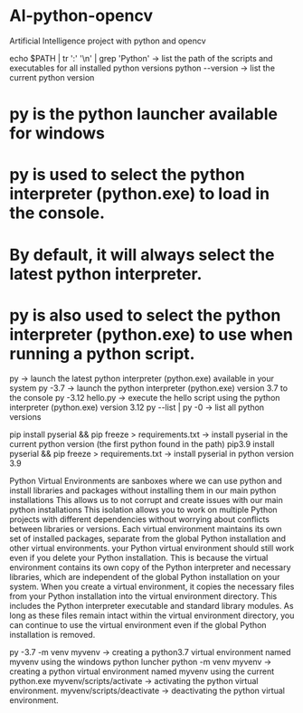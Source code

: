 # AI-python-opencv
Artificial Intelligence project with python and opencv

echo $PATH | tr ':' '\n' | grep 'Python'	-> list the path of the scripts and executables for all installed python versions
python --version 				-> list the current python version

# py is the python launcher available for windows
# py is used to select the python interpreter (python.exe) to load in the console.
# By default, it will always select the latest python interpreter. 
# py is also used to select the python interpreter (python.exe) to use when running a python script.
py						-> launch the latest python interpreter (python.exe) available in your system
py -3.7						-> launch the python interpreter (python.exe) version 3.7 to the console
py -3.12 hello.py				-> execute the hello script using the python interpreter (python.exe) version 3.12
py --list | py -0				-> list all python versions

pip install pyserial && pip freeze > requirements.txt		-> install pyserial in the current python version (the first python found in the path)
pip3.9 install pyserial && pip freeze > requirements.txt  	-> install pyserial in python version 3.9

Python Virtual Environments are sanboxes where we can use python and 
install libraries and packages without installing them in our main python installations
This allows us to not corrupt and create issues with our main python installations
This isolation allows you to work on multiple Python projects with different dependencies without worrying about conflicts between libraries or versions.
Each virtual environment maintains its own set of installed packages, separate from the global Python installation and other virtual environments.
your Python virtual environment should still work even if you delete your Python installation. This is because the virtual environment contains its own copy of the Python interpreter and necessary libraries, which are independent of the global Python installation on your system.
When you create a virtual environment, it copies the necessary files from your Python installation into the virtual environment directory. This includes the Python interpreter executable and standard library modules. As long as these files remain intact within the virtual environment directory, you can continue to use the virtual environment even if the global Python installation is removed.

py -3.7 -m venv myvenv  -> creating a python3.7 virtual environment named myvenv using the windows python luncher
python -m venv myvenv   -> creating a python virtual environment named myvenv using the current python.exe
myvenv/scripts/activate				-> activating the python virtual environment.
myvenv/scripts/deactivate			-> deactivating the python virtual environment.

